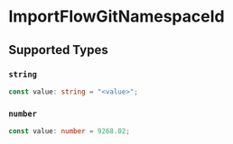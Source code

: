 # ImportFlowGitNamespaceId


## Supported Types

### `string`

```typescript
const value: string = "<value>";
```

### `number`

```typescript
const value: number = 9268.02;
```

